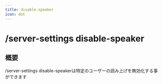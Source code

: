 ```yaml
---
title: disable-speaker
icon: dot
---
```


# /server-settings disable-speaker
## 概要
/server-settings disable-speakerは特定のユーザーの読み上げを無効化する事ができます
